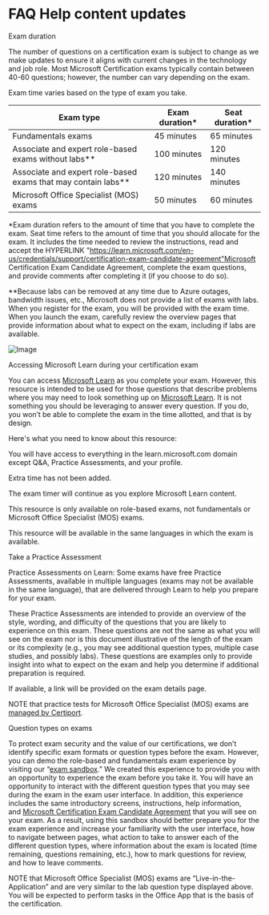 # FAQ Help content updates

Exam duration

The number of questions on a certification exam is subject to change as we make updates to ensure it aligns with current changes in the technology and job role. Most Microsoft Certification exams typically contain between 40-60 questions; however, the number can vary depending on the exam.

Exam time varies based on the type of exam you take.

| Exam type | Exam duration* | Seat duration* |
| --- | --- | --- |
| Fundamentals exams | 45 minutes | 65 minutes |
| Associate and expert role-based exams without labs** | 100 minutes | 120 minutes |
| Associate and expert role-based exams that may contain labs** | 120 minutes | 140 minutes |
| Microsoft Office Specialist (MOS) exams | 50 minutes | 60 minutes |

*Exam duration refers to the amount of time that you have to complete the exam. Seat time refers to the amount of time that you should allocate for the exam. It includes the time needed to review the instructions, read and accept the HYPERLINK "https://learn.microsoft.com/en-us/credentials/support/certification-exam-candidate-agreement"Microsoft Certification Exam Candidate Agreement, complete the exam questions, and provide comments after completing it (if you choose to do so).

**Because labs can be removed at any time due to Azure outages, bandwidth issues, etc., Microsoft does not provide a list of exams with labs. When you register for the exam, you will be provided with the exam time. When you launch the exam, carefully review the overview pages that provide information about what to expect on the exam, including if labs are available.

![Image](/word/media/image1.png)


Accessing Microsoft Learn during your certification exam

You can access [Microsoft Learn](https://learn.microsoft.com/en-us/) as you complete your exam. However, this resource is intended to be used for those questions that describe problems where you may need to look something up on [Microsoft Learn](https://learn.microsoft.com/en-us/). It is not something you should be leveraging to answer every question. If you do, you won’t be able to complete the exam in the time allotted, and that is by design.

Here's what you need to know about this resource:

You will have access to everything in the learn.microsoft.com domain except Q&A, Practice Assessments, and your profile.

Extra time has not been added.

The exam timer will continue as you explore Microsoft Learn content.

This resource is only available on role-based exams, not fundamentals or Microsoft Office Specialist (MOS) exams.

This resource will be available in the same languages in which the exam is available.



Take a Practice Assessment

Practice Assessments on Learn: Some exams have free Practice Assessments, available in multiple languages (exams may not be available in the same language), that are delivered through Learn to help you prepare for your exam.

These Practice Assessments are intended to provide an overview of the style, wording, and difficulty of the questions that you are likely to experience on this exam. These questions are not the same as what you will see on the exam nor is this document illustrative of the length of the exam or its complexity (e.g., you may see additional question types, multiple case studies, and possibly labs). These questions are examples only to provide insight into what to expect on the exam and help you determine if additional preparation is required.

If available, a link will be provided on the exam details page.

NOTE that practice tests for Microsoft Office Specialist (MOS) exams are [managed by Certiport](https://certiport.pearsonvue.com/Certifications/Microsoft/MOS/Practice).

Question types on exams

To protect exam security and the value of our certifications, we don’t identify specific exam formats or question types before the exam. However, you can demo the role-based and fundamentals exam experience by visiting our “[exam sandbox](https://aka.ms/examdemo).” We created this experience to provide you with an opportunity to experience the exam before you take it. You will have an opportunity to interact with the different question types that you may see during the exam in the exam user interface. In addition, this experience includes the same introductory screens, instructions, help information, and [Microsoft Certification Exam Candidate Agreement](https://learn.microsoft.com/en-us/credentials/support/certification-exam-candidate-agreement) that you will see on your exam. As a result, using this sandbox should better prepare you for the exam experience and increase your familiarity with the user interface, how to navigate between pages, what action to take to answer each of the different question types, where information about the exam is located (time remaining, questions remaining, etc.), how to mark questions for review, and how to leave comments.


NOTE that Microsoft Office Specialist (MOS) exams are “Live-in-the-Application” and are very similar to the lab question type displayed above. You will be expected to perform tasks in the Office App that is the basis of the certification.


